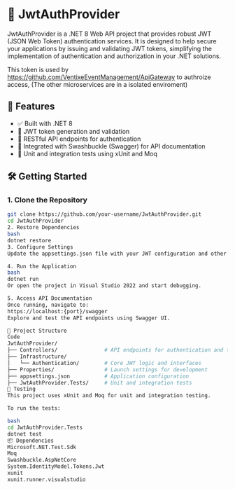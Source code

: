 # 🔐 JwtAuthProvider

JwtAuthProvider is a .NET 8 Web API project that provides robust JWT (JSON Web Token) authentication services. It is designed to help secure your applications by issuing and validating JWT tokens, simplifying the implementation of authentication and authorization in your .NET solutions.

This token is used by https://github.com/VentixeEventManagement/ApiGateway to authroize access, (The other microservices are in a isolated enviroment)

## 🚀 Features

- ✅ Built with .NET 8  
- 🔐 JWT token generation and validation  
- 📡 RESTful API endpoints for authentication  
- 📘 Integrated with Swashbuckle (Swagger) for API documentation  
- 🧪 Unit and integration tests using xUnit and Moq  

## 🛠️ Getting Started

### 1. Clone the Repository

```bash
git clone https://github.com/your-username/JwtAuthProvider.git
cd JwtAuthProvider
2. Restore Dependencies
bash
dotnet restore
3. Configure Settings
Update the appsettings.json file with your JWT configuration and other necessary settings.

4. Run the Application
bash
dotnet run
Or open the project in Visual Studio 2022 and start debugging.

5. Access API Documentation
Once running, navigate to:
https://localhost:{port}/swagger
Explore and test the API endpoints using Swagger UI.

📁 Project Structure
Code
JwtAuthProvider/
├── Controllers/               # API endpoints for authentication and token management
├── Infrastructure/
│   └── Authentication/        # Core JWT logic and interfaces
├── Properties/                # Launch settings for development
├── appsettings.json           # Application configuration
├── JwtAuthProvider.Tests/     # Unit and integration tests
🧪 Testing
This project uses xUnit and Moq for unit and integration testing.

To run the tests:

bash
cd JwtAuthProvider.Tests
dotnet test
📦 Dependencies
Microsoft.NET.Test.Sdk
Moq
Swashbuckle.AspNetCore
System.IdentityModel.Tokens.Jwt
xunit
xunit.runner.visualstudio
